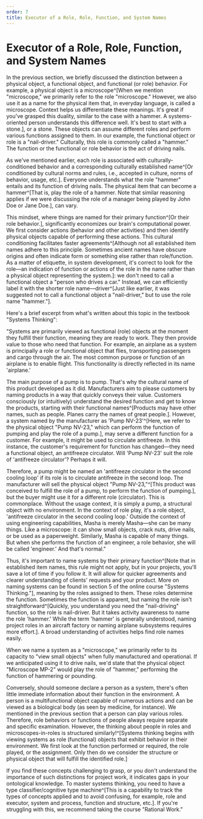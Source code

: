 ```yaml
---
order: 7
title: Executor of a Role, Role, Function, and System Names
---
```


# Executor of a Role, Role, Function, and System Names

In the previous section, we briefly discussed the distinction between a physical object, a functional object, and functional (or role) behavior. For example, a physical object is a microscope^[When we mention "microscope," we primarily refer to the role "microscope." However, we also use it as a name for the physical item that, in everyday language, is called a microscope. Context helps us differentiate these meanings. It's great if you've grasped this duality, similar to the case with a hammer. A systems-oriented person understands this difference well. It's best to start with a stone.], or a stone. These objects can assume different roles and perform various functions assigned to them. In our example, the functional object or role is a "nail-driver." Culturally, this role is commonly called a "hammer." The function or the functional or role behavior is the act of driving nails.

As we've mentioned earlier, each role is associated with culturally-conditioned behavior and a corresponding culturally established name^[Or conditioned by cultural norms and rules, i.e., accepted in culture, norms of behavior, usage, etc.]. Everyone understands what the role "hammer" entails and its function of driving nails. The physical item that can become a hammer^[That is, play the role of a hammer. Note that similar reasoning applies if we were discussing the role of a manager being played by John Doe or Jane Doe.], can vary.

This mindset, where things are named for their primary function^[Or their role behavior.], significantly economizes our brain's computational power. We first consider actions (behavior and other activities) and then identify physical objects capable of performing these actions. This cultural conditioning facilitates faster agreements^[Although not all established item names adhere to this principle. Sometimes ancient names have obscure origins and often indicate form or something else rather than role/function. As a matter of etiquette, in system development, it's correct to look for the role—an indication of function or actions of the role in the name rather than a physical object representing the system.]: we don't need to call a functional object a "person who drives a car." Instead, we can efficiently label it with the shorter role name—driver^[Just like earlier, it was suggested not to call a functional object a "nail-driver," but to use the role name "hammer."]. 

Here's a brief excerpt from what's written about this topic in the textbook "Systems Thinking":

"Systems are primarily viewed as functional (role) objects at the moment they fulfill their function, meaning they are ready to work. They then provide value to those who need that function. For example, an airplane as a system is principally a role or functional object that flies, transporting passengers and cargo through the air. The most common purpose or function of an airplane is to enable flight. This functionality is directly reflected in its name 'airplane.'

The main purpose of a pump is to pump. That's why the cultural name of this product developed as it did. Manufacturers aim to please customers by naming products in a way that quickly conveys their value. Customers consciously (or intuitively) understand the desired function and get to know the products, starting with their functional names^[Products may have other names, such as people. Planes carry the names of great people.]. However, a system named by the manufacturer as 'Pump NV-23'^[Here, we refer to the physical object "Pump NV-23," which can perform the function of pumping and play the role of a pump.], may serve a different function for a customer. For example, it might be used to circulate antifreeze. In this instance, the customer's requirement for function has changed—they need a functional object, an antifreeze circulator. Will 'Pump NV-23' suit the role of 'antifreeze circulator'? Perhaps it will.

Therefore, a pump might be named an 'antifreeze circulator in the second cooling loop' if its role is to circulate antifreeze in the second loop. The manufacturer will sell the physical object "Pump NV-23,"^[This product was conceived to fulfill the role of a pump, to perform the function of pumping.], but the buyer might use it for a different role (circulator). This is commonplace. Without the usage context, it is simply a pump, a structural object with no environment. In the context of role play, it's a role object, 'antifreeze circulator in the second cooling loop.' Outside the context of using engineering capabilities, Masha is merely Masha—she can be many things. Like a microscope: it can show small objects, crack nuts, drive nails, or be used as a paperweight. Similarly, Masha is capable of many things. But when she performs the function of an engineer, a role behavior, she will be called 'engineer.' And that's normal."

Thus, it's important to name systems by their primary function^[Note that in established item names, this rule might not apply, but in your projects, you'll save a lot of time if you follow it. It will allow for quicker agreements and clearer understanding of clients' requests and your product. More on naming systems can be found in section 5 of the online course "Systems Thinking."], meaning by the roles assigned to them. These roles determine the function. Sometimes the function is apparent, but naming the role isn't straightforward^[Quickly, you understand you need the "nail-driving" function, so the role is nail-driver. But it takes activity awareness to name the role 'hammer.' While the term 'hammer' is generally understood, naming project roles in an aircraft factory or naming airplane subsystems requires more effort.]. A broad understanding of activities helps find role names easily.

When we name a system as a "microscope," we primarily refer to its capacity to "view small objects" when fully manufactured and operational. If we anticipated using it to drive nails, we'd state that the physical object "Microscope MP-2" would play the role of "hammer," performing the function of hammering or pounding.

Conversely, should someone declare a person as a system, there's often little immediate information about their function in the environment. A person is a multifunctional object capable of numerous actions and can be viewed as a biological body (as seen by medicine, for instance). We mentioned in the previous section that a person can play various roles. Therefore, role behaviors or functions of people always require separate and specific examination. However, the thinking about people in roles and microscopes-in-roles is structured similarly!^[Systems thinking begins with viewing systems as role (functional) objects that exhibit behavior in their environment. We first look at the function performed or required, the role played, or the assignment. Only then do we consider the structure or physical object that will fulfill the identified role.]

If you find these concepts challenging to grasp, or you don't understand the importance of such distinctions for project work, it indicates gaps in your ontological knowledge. To master systems thinking, you need to have a type classifier/cognitive type machine^[This is a capability to track the types of concepts applied and to avoid confusing, for example, role and executor, system and process, function and structure, etc.]. If you're struggling with this, we recommend taking the course "Rational Work."